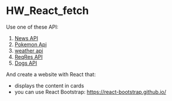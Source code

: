 # HW_React_fetch

Use one of these API:

1. [News API](https://newsapi.org/docs/get-started)
2. [Pokemon Api](https://pokeapi.co/)
3. [weather api](https://openweathermap.org/api)
4. [ReqRes API](https://reqres.in/)
5. [Dogs API](https://dog.ceo/dog-api/documentation/)

And create a website with React that:
- displays the content in cards
- you can use React Bootstrap:
https://react-bootstrap.github.io/
